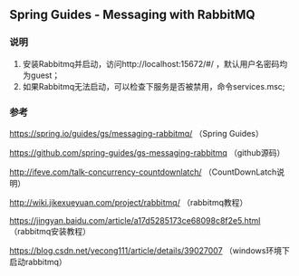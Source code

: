 ## Spring Guides - Messaging with RabbitMQ

### 说明

1. 安装Rabbitmq并启动，访问http://localhost:15672/#/ ，默认用户名密码均为guest；
2. 如果Rabbitmq无法启动，可以检查下服务是否被禁用，命令services.msc;

### 参考

https://spring.io/guides/gs/messaging-rabbitmq/ （Spring Guides）

https://github.com/spring-guides/gs-messaging-rabbitmq （github源码）

http://ifeve.com/talk-concurrency-countdownlatch/ （CountDownLatch说明）

http://wiki.jikexueyuan.com/project/rabbitmq/ （rabbitmq教程）

https://jingyan.baidu.com/article/a17d5285173ce68098c8f2e5.html （rabbitmq安装教程）

https://blog.csdn.net/yecong111/article/details/39027007 （windows环境下启动rabbitmq）
